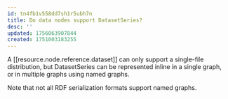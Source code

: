 ```yaml
---
id: tn4fb1v558dd7sh1r5ubh7n
title: Do data nodes support DatasetSeries?
desc: ''
updated: 1756063907844
created: 1751003183255
---
```


A [[resource.node.reference.dataset]] can only support a single-file distribution, but DatasetSeries can be represented inline in a single graph, or in multiple graphs using named graphs.

Note that not all RDF serialization formats support named graphs.
